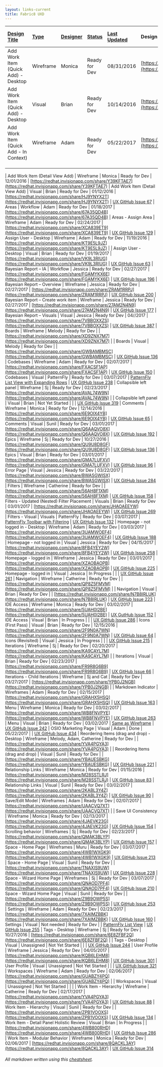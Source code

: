 ```yaml
---
layout: links-current
title: Fabric8 UXD
---
```


| <a href="javascript:SortTable(0);" class="sort">Design Title | <a href="javascript:SortTable(1);" class="sort">Type</a> | <a href="javascript:SortTable(2);" class="sort">Designer</a> | <a href="javascript:SortTable(3);" class="sort">Status<a/> | <a href="javascript:SortTable(4, 'D', 'mdy');" class="sort">Last Updated</a>           | Design Links                          | Work Item Link
| :---                                              |:---                   |:---           |:---               |:---               |:---                                                                                                      |:---
| Add Work Item (Quick Add) - Desktop               | Wireframe             | Monica        | Ready for Dev     | 08/31/2016        | [https://redhat.invisionapp.com/share/XS9EZV3WP](https://redhat.invisionapp.com/share/XS9EZV3WP)
| Add Work Item (Quick Add) - Desktop               | Visual                | Brian         | Ready for Dev     | 10/14/2016        | [https://redhat.invisionapp.com/share/NU8YPHLJP](https://redhat.invisionapp.com/share/NU8YPHLJP)         | [UX GitHub Issue 36](https://github.com/fabric8io/fabric8-ux/issues/36)
| Add Work Item (Quick Add - In Context)            | Wireframe             | Adam          | Ready for Dev     | 05/22/2017        | [https://redhat.invisionapp.com/share/ZNBQM11YC](https://redhat.invisionapp.com/share/ZNBQM11YC)         | [UX GitHub Issue 424](https://github.com/fabric8io/fabric8-ux/issues/424)

| Add Work Item (Detail View Add)                   | Wireframe             | Monica        | Ready for Dev     | 12/01/2016        | [https://redhat.invisionapp.com/share/Y39KFTAE7](https://redhat.invisionapp.com/share/Y39KFTAE7)
| Add Work Item (Detail View Add)                   | Visual                | Brian         | Ready for Dev     | 01/12/2016        | [https://redhat.invisionapp.com/share/HJ9YNYX2T](https://redhat.invisionapp.com/share/HJ9YNYX2T)         | [UX GitHub Issue 67](https://github.com/fabric8io/fabric8-ux/issues/67)
| Areas                                             | Workflow              | Adam          | Ready for Dev     | 01/18/2017        | [https://redhat.invisionapp.com/share/67A35QD4B](https://redhat.invisionapp.com/share/67A35QD4B)
| Areas - Assign Area                               | Wireframe             | Adam          | Ready for Dev     | 02/24/2017        | [https://redhat.invisionapp.com/share/XCA839ET9](https://redhat.invisionapp.com/share/XCA839ET9)         | [UX GitHub Issue 129](https://github.com/fabric8io/fabric8-ux/issues/129)
| Assign User - Desktop                             | Wireframe             | Adam          | Ready for Dev     | 11/19/2016        | [https://redhat.invisionapp.com/share/KT9E5L9JZ](https://redhat.invisionapp.com/share/KT9E5L9JZ)         |
| Assign User - Desktop                             | Visual                | Brian         | Ready for Dev     | 01/19/2017        | [https://redhat.invisionapp.com/share/VK9L3RIUG](https://redhat.invisionapp.com/share/VK9L3RIUG)         | [UX GitHub Issue 63](https://github.com/fabric8io/fabric8-ux/issues/63)
| Bayesian Report – IA                              | Workflow              | Jessica       | Ready for Dev     | 02/27/2017        | [https://redhat.invisionapp.com/share/FGAMYKX6E](https://redhat.invisionapp.com/share/FGAMYKX6E)         | [UX GitHub Issue 196](https://github.com/fabric8io/fabric8-ux/issues/196)
| Bayesian Report – Overview                        | Wireframe             | Jessica       | Ready for Dev     | 02/27/2017        | [https://redhat.invisionapp.com/share/ZRAM1RRPJ](https://redhat.invisionapp.com/share/ZRAM1RRPJ)         | [UX GitHub Issue 200](https://github.com/fabric8io/fabric8-ux/issues/200)
| Bayesian Report – Create work item                | Wireframe             | Jessica       | Ready for Dev     | 02/27/2017        | [https://redhat.invisionapp.com/share/27AM2N4N9](https://redhat.invisionapp.com/share/27AM2N4N9)         | [UX GitHub Issue 177](https://github.com/fabric8io/fabric8-ux/issues/177)
| Bayesian Report – Visuals                         | Visual                | Jessica       | Ready for Dev     | 04//2017          | [https://redhat.invisionapp.com/share/7VBBOXXZS](https://redhat.invisionapp.com/share/7VBBOXXZS)         | [UX GitHub Issue 387](https://github.com/fabric8io/fabric8-ux/issues/387)
| Boards                                            | Wireframe             | Melody        | Ready for Dev     |                   | [https://redhat.invisionapp.com/share/XD9ZNX7M7](https://redhat.invisionapp.com/share/XD9ZNX7M7)         |
| Boards                                            | Visual                | Melody        | Ready for Dev     |                   | [https://redhat.invisionapp.com/share/GWBAMBMSC](https://redhat.invisionapp.com/share/GWBAMBMSC)         | [UX GitHub Issue 136](https://github.com/fabric8io/fabric8-ux/issues/136)
| Codebases                                         | Wireframe             | Adam          | Ready for Dev     | 02/07/2017        | [https://redhat.invisionapp.com/share/FXACSF1AP](https://redhat.invisionapp.com/share/FXACSF1AP)         | [UX GitHub Issue 150](https://github.com/fabric8io/fabric8-ux/issues/150)
| Codebases                                         | Visual                | PatternFly    | Ready for Dev     | 03/07/2017        | [PatternFly List View with Expanding Rows](http://www.patternfly.org/pattern-library/content-views/list-view/#/api)  | [UX GitHub Issue 238](https://github.com/fabric8io/fabric8-ux/issues/238)
| Collapsible left panel                            | Wireframe             | Sj            | Ready for Dev     | 02/23/2017        | [https://redhat.invisionapp.com/share/AVAL74W9N](https://redhat.invisionapp.com/share/AVAL74W9N)         |
| Collapsible left panel                            | Visual                | Brian         | Not Yet Started   |                   |                                                                                                          | [UX GitHub Issue 319](https://github.com/fabric8io/fabric8-ux/issues/319)
| Comments                                          | Wireframe             | Monica        | Ready for Dev     | 12/14/2016        | [https://redhat.invisionapp.com/share/6E9OIX4YB](https://redhat.invisionapp.com/share/6E9OIX4YB)         | [UX GitHub Issue 65](https://github.com/fabric8io/fabric8-ux/issues/65)
| Comments                                          | Visual                | Sunil         | Ready for Dev     | 03/01/2017        | [https://redhat.invisionapp.com/share/Q6AAQVO8X](https://redhat.invisionapp.com/share/Q6AAQVO8X)         | [UX GitHub Issue 192](https://github.com/fabric8io/fabric8-ux/issues/192)
| Epics                                             | Wireframe             | Sj            | Ready for Dev     | 10/27/2016        | [https://redhat.invisionapp.com/share/QU9U8D8GF](https://redhat.invisionapp.com/share/QU9U8D8GF)         | [UX GitHub Issue 136](https://github.com/fabric8io/fabric8-ux/issues/136)
| Epics                                             | Visual                | Brian         | Ready for Dev     | 03/01/2017        | [https://redhat.invisionapp.com/share/GMA7LUFXV](https://redhat.invisionapp.com/share/GMA7LUFXV)         | [UX GitHub Issue 96](https://github.com/fabric8io/fabric8-ux/issues/96)
| Error Page                                        | Visual                | Jessica       | Ready for Dev     | 03/22/2017        | [https://redhat.invisionapp.com/share/BWASGWISX](https://redhat.invisionapp.com/share/BWASGWISX)         | [UX GitHub Issue 284](https://github.com/fabric8io/fabric8-ux/issues/284)                                                                                      
| Filters                                           | Wireframe             | Catherine     | Ready for Dev     |                   | [https://redhat.invisionapp.com/share/56AH8F1XM](https://redhat.invisionapp.com/share/56AH8F1XM)         | [UX GitHub Issue 158](https://github.com/fabric8io/fabric8-ux/issues/158)
| Filters - Updated (Nested) Filter Placement       | Visuals               | Brian         | Ready for Dev     | 03/01/2017        | [https://redhat.invisionapp.com/share/JHAOAEEYW](https://redhat.invisionapp.com/share/JHAOAEEYW)         | [UX GitHub Issue 269](https://github.com/fabric8io/fabric8-ux/issues/269)
| Filters - Visual                                  | Visuals               | PatternFly    | Ready for Dev     | 03/07/2017        | [PatternFly Toolbar with Filtering](http://www.patternfly.org/pattern-library/forms-and-controls/toolbar/#/api)  | [UX GitHub Issue 132](https://github.com/fabric8io/fabric8-ux/issues/132)
| Homepage - not logged in - Desktop                | Wireframe             | Adam          | Ready for Dev     | 03/03/2017        | [https://redhat.invisionapp.com/share/3UAMWOEF4](https://redhat.invisionapp.com/share/3UAMWOEF4)         | [UX GitHub Issue 188](https://github.com/fabric8io/fabric8-ux/issues/188)
| Homepage - not logged in                          | Visual                | Jessica       | Ready for Dev     | 04/15/2017        | [https://redhat.invisionapp.com/share/8FB4YEY2W](https://redhat.invisionapp.com/share/8FB4YEY2W)         | [UX GitHub Issue 258](https://github.com/fabric8io/fabric8-ux/issues/258)
| Homepage - logged in                              | Wireframe             | Jessica       | Ready for Dev     | 03/01/2017        | [https://redhat.invisionapp.com/share/XZAOBAOPB](https://redhat.invisionapp.com/share/XZAOBAOPB)         | [UX GitHub Issue 225](https://github.com/fabric8io/fabric8-ux/issues/225)
| Homepage - logged in                              | Visual                | Jessica       | In Progress       |                   |                                                                                                          | [UX GitHub Issue 261](https://github.com/fabric8io/fabric8-ux/issues/261)
| Navigation                                        | Wireframe             | Catherine     | Ready for Dev     |                   | [https://redhat.invisionapp.com/share/QP8Z5FMVM](https://redhat.invisionapp.com/share/QP8Z5FMVM)         |
| Navigation                                        | Visual                | Brian         | Ready for Dev     |                   | [https://redhat.invisionapp.com/share/N7B8IRLUK](https://redhat.invisionapp.com/share/N7B8IRLUK)         | [UX GitHub Issue 223](https://github.com/fabric8io/fabric8-ux/issues/223)
| IDE Access                                        | Wireframe             | Monica        | Ready for Dev     | 03/02/2017        | [https://redhat.invisionapp.com/share/5UAH0I2BE](https://redhat.invisionapp.com/share/5UAH0I2BE)         | [UX GutHub Issue 152](https://github.com/fabric8io/fabric8-ux/issues/152)
| IDE Access                                        | Visual                | Brian         | In Progress       |                   |                                                                                                          | [UX GitHub Issue 286](https://github.com/fabric8io/fabric8-ux/issues/286)
| Icons (First Pass)                                | Visual                | Brian         | Ready for Dev     | 12/15/2016        | [https://redhat.invisionapp.com/share/2F9N0A7WN](https://redhat.invisionapp.com/share/2F9N0A7WN)         | [UX GitHub Issue 64](https://github.com/fabric8io/fabric8-ux/issues/64)
| Icons (Revisited)                                 | Visual                | Jessica       | In Progress       |                   |                                                                                                          | [UX GitHub Issue 215](https://github.com/fabric8io/fabric8-ux/issues/215)
| Iterations                                        | Wireframe             | Sj            | Ready for Dev     | 02/20/2017        | [https://redhat.invisionapp.com/share/KA9CAYL7M](https://redhat.invisionapp.com/share/KA9CAYL7M)         |
| Iterations                                        | Visual                | Brian         | Ready for Dev     | 02/23/2017        | [https://redhat.invisionapp.com/share/FR9R8G6B9](https://redhat.invisionapp.com/share/FR9R8G6B9)         | [UX GitHub Issue 66](https://github.com/fabric8io/fabric8-ux/issues/66)
| Iterations - Child Iterations                     | Wireframe             | Sj and Cat    | Ready for Dev     | 03/27/2017        | [https://redhat.invisionapp.com/share/YPB0J2NGB](https://redhat.invisionapp.com/share/YPB0J2NGB)         |
| Markdown Indicator                                | Wireframes            | Adam          | Ready for Dev     | 02/15/2017        | [https://redhat.invisionapp.com/share/GRAHX5HSQ](https://redhat.invisionapp.com/share/GRAHX5HSQ)         | [UX GitHub Issue 163](https://github.com/fabric8io/fabric8-ux/issues/163)
| Menu                                              | Wireframe             | Monica        | Ready for Dev     | 03/02/2017        | [https://redhat.invisionapp.com/share/WB8FNVPYE](https://redhat.invisionapp.com/share/WB8FNVPYE)         | [UX GitHub Issue 263](https://github.com/fabric8io/fabric8-ux/issues/263)
| Menu                                              | Visual                | Brian         | Ready for Dev     | 03/02/2017        | [Same as Wireframe](https://redhat.invisionapp.com/share/WB8FNVPYE)                                      | [UX GitHub Issue 242](https://github.com/fabric8io/fabric8-ux/issues/242)
| OSIO Marketing Page                               | Visual                | Adam          | Done              | 05/22/2017        |                                                                                                          | [UX GitHub Issue 434](https://github.com/fabric8io/fabric8-ux/issues/434)
| Reordering Items (drag and drop) - Desktop        | Wireframe             | Melody, Adam, Catherine  | Ready for Dev     |        | [https://redhat.invisionapp.com/share/YVA4PGYA3](https://redhat.invisionapp.com/share/YVA4PGYA3)         |
| Reordering Items (drag and drop)                  | Visual                | Sunil         | Ready for Dev     |                   | [https://redhat.invisionapp.com/share/YBAUESBKG](https://redhat.invisionapp.com/share/YBAUESBKG)         | [UX GitHub Issue 221](https://github.com/fabric8io/fabric8-ux/issues/221)
| Relationship Links                                | Wireframe             | Monica        | Ready for Dev     | 01/15/2016        | [https://redhat.invisionapp.com/share/M28SSTLRJ](https://redhat.invisionapp.com/share/M28SSTLRJ)         | [UX GitHub Issue 83](https://github.com/fabric8io/fabric8-ux/issues/83)
| Relationship Links                                | Visual                | Sunil         | Ready for Dev     | 03/02/2017        | [https://redhat.invisionapp.com/share/2KABL3Y4Z](https://redhat.invisionapp.com/share/2KABL3Y4Z)         | [UX GitHub Issue 90](https://github.com/fabric8io/fabric8-ux/issues/90)
| Save/Edit Model                                   | Wireframes            | Adam          | Ready for Dev     | 02/07/2017        | [https://redhat.invisionapp.com/share/UAACVQ7XT](https://redhat.invisionapp.com/share/UAACVQ7XT)         |
| Save UI Consistency                               | Wireframe             | Monica        | Ready for Dev     | 02/13/2017        | [https://redhat.invisionapp.com/share/4JAEVK23G](https://redhat.invisionapp.com/share/4JAEVK23G)         | [UX GitHub Issue 154](https://github.com/fabric8io/fabric8-ux/issues/154)
| Scrolling behavior                                | Wireframes            | Sj            | Ready for Dev     | 02/23/2017        | [https://redhat.invisionapp.com/share/QMAK3BLYP](https://redhat.invisionapp.com/share/QMAK3BLYP)         | [UX GitHub Issue 157](https://github.com/fabric8io/fabric8-ux/issues/157)
| Space - Home Page                                 | Wireframes            | Muru          | Ready for Dev     | 03/07/2017        | [https://redhat.invisionapp.com/share/4WB1WXGK9](https://redhat.invisionapp.com/share/4WB1WXGK9)                                                                                                         | [UX GitHub Issue 213](https://github.com/fabric8io/fabric8-ux/issues/213)
| Space - Home Page                                 | Visual                | Sunil         | Ready for Dev     |                   | [https://redhat.invisionapp.com/share/TNAXIS9UW](https://redhat.invisionapp.com/share/TNAXIS9UW)                                                                                                         | [UX GitHub Issue 228](https://github.com/fabric8io/fabric8-ux/issues/228)
| Space - Wizard Home Page                          | Wireframes            | Sj            | Ready for Dev     | 03/07/2017        | [https://redhat.invisionapp.com/share/QNAOD7PF4](https://redhat.invisionapp.com/share/QNAOD7PF4)         | [UX GitHub Issue 210](https://github.com/fabric8io/fabric8-ux/issues/210)
| Space - Wizard Home Page                          | Visual                | Sunil         | Ready for Dev     |                   | [https://redhat.invisionapp.com/share/Z9B9OWP5S](https://redhat.invisionapp.com/share/Z9B9OWP5S)                                                                                                         | [UX GitHub Issue 253](https://github.com/fabric8io/fabric8-ux/issues/253)
| Settings                                          | Wireframe             | Adam          | Ready for Dev     | 02/23/2017        | [https://redhat.invisionapp.com/share/7XAIMZBBK](https://redhat.invisionapp.com/share/7XAIMZBBK)         | [UX GitHub Issue 160](https://github.com/fabric8io/fabric8-ux/issues/160)
| Settings                                          | Visual                | Not needed    | Ready for Dev     |                   | [PatternFly List View](http://www.patternfly.org/pattern-library/content-views/list-view/)               | [UX GitHub Issue 255](https://github.com/fabric8io/fabric8-ux/issues/255)
| Tags - Desktop                                    | Wireframe             | Sj            | Ready for Dev     | 10/27/2016        | [https://redhat.invisionapp.com/share/6E8ZFBF2Q](https://redhat.invisionapp.com/share/6E8ZFBF2Q)         |
| Tags - Desktop                                    | Visual                | Unassigned    | Not Yet Started   |                   |                                                                                                          | [UX GitHub Issue 244](https://github.com/fabric8io/fabric8-ux/issues/244)
| User Profile                                      | Wireframe             | Jessica       | Ready for Dev     | 04/05/2017        | [https://redhat.invisionapp.com/share/KQB6LEHM8](https://redhat.invisionapp.com/share/KQB6LEHM8)         | [UX GitHub Issue 301](https://github.com/fabric8io/fabric8-ux/issues/301)
| User Profile                                      | Visual                | Unassigned    | Not Yet Started   |                   |                                                                                                          | [UX GitHub Issue 321](https://github.com/fabric8io/fabric8-ux/issues/321)
| Workspaces                                        | Wireframe             | Adam          | Ready for Dev     | 02/06/2017        | [https://redhat.invisionapp.com/share/GUABZY4PQ](https://redhat.invisionapp.com/share/GUABZY4PQ)         |
| Workspaces                                        | Visual                | Unassigned    | Not Yet Started   |                   |                                                                                                          |
| Work Item - Hierarchy                             | Wireframe             | Catherine     | Ready for Dev     | 02/17/2017        | [https://redhat.invisionapp.com/share/YVA4PGYA3](https://redhat.invisionapp.com/share/YVA4PGYA3)         | [UX GitHub Issue 88](https://github.com/fabric8io/fabric8-ux/issues/88)
| Work Item - Hierarchy                             | Visual                | Sunil         | Ready for Dev     |                   | [https://redhat.invisionapp.com/share/ZPB1VOOXS](https://redhat.invisionapp.com/share/ZPB1VOOXS)                                                                                                         | [UX GitHub Issue 134](https://github.com/fabric8io/fabric8-ux/issues/134)
| Work Item - Detail Panel Holistic Review          | Visual                | Brian         | In Progress       |                   | [https://redhat.invisionapp.com/share/4WB800RHD](https://redhat.invisionapp.com/share/4WB800RHD)         | [UX GitHub Issue 286](https://github.com/fabric8io/fabric8-ux/issues/286)
| Work Item - Modular Behavior                      | Wireframe             | Monica        | Ready for Dev     | 02/06/2017        | [https://redhat.invisionapp.com/share/8QACKL3AY](https://redhat.invisionapp.com/share/8QACKL3AY)         | [UX GitHub Issue 314](https://github.com/fabric8io/fabric8-ux/issues/314)

###### All markdown written using this [cheatsheet](https://github.com/adam-p/markdown-here/wiki/Markdown-Cheatsheet).
